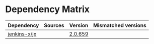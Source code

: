 # Dependency Matrix

Dependency | Sources | Version | Mismatched versions
---------- | ------- | ------- | -------------------
[jenkins-x/jx](https://github.com/jenkins-x/jx.git) |  | [2.0.659](https://github.com/jenkins-x/jx/releases/tag/v2.0.659) | 

